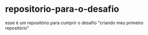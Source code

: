 # repositorio-para-o-desafio
esse é um repositório para cumprir o desafio "criando meu primeiro repositório"
